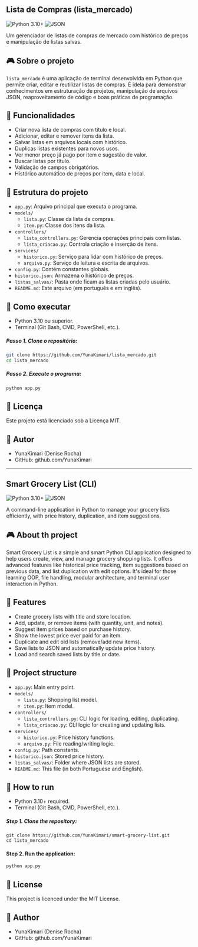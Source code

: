 ## Lista de Compras (lista_mercado) 
![Python 3.10+](https://img.shields.io/badge/Python-3.10%2B-blue?logo=python) ![JSON](https://img.shields.io/badge/JSON-Data%20Format-10a5d4?logo=json)

Um gerenciador de listas de compras de mercado com histórico de preços e manipulação de listas salvas.

## 🎮 Sobre o projeto
`lista_mercado` é uma aplicação de terminal desenvolvida em Python que permite criar, editar e reutilizar listas de compras. É idela para demonstrar conhecimentos em estruturação de projetos, manipulação de arquivos JSON,
reaproveitamento de código e boas práticas de programação.

## 🔧 Funcionalidades
- Criar nova lista de compras com título e local.
- Adicionar, editar e remover itens da lista.
- Salvar listas em arquivos locais com histórico.
- Duplicas listas existentes para novos usos.
- Ver menor preço já pago por item e sugestão de valor.
- Buscar listas por título.
- Validação de campos obrigatórios.
- Histórico automático de preços por item, data e local.

## 📁 Estrutura do projeto
- `app.py`: Arquivo principal que executa o programa.
- `models/`
  - `lista.py`: Classe da lista de compras.
  - `item.py`: Classe dos itens da lista.
- `controllers/`
  - `lista_controllers.py`: Gerencia operações principais com listas.
  - `lista_criacao.py`: Controla criação e inserção de itens.
- `services/`
  - `historico.py`: Serviço para lidar com histórico de preços.
  - `arquivo.py`: Serviço de leitura e escrita de arquivos.
- `config.py`: Contém constantes globais.
- `historico.json`: Armazena o histórico de preços.
- `listas_salvas/`: Pasta onde ficam as listas criadas pelo usuário.
- `README.md`: Este arquivo (em português e em inglês).

## 🚀 Como executar
- Python 3.10 ou superior.
- Terminal (Git Bash, CMD, PowerShell, etc.).

##### Passo 1. Clone o repositório:
```bash
git clone https://github.com/YunaKimari/lista_mercado.git
cd lista_mercado
```

##### Passo 2. Execute o programa:
```bash
python app.py
```

## 📄 Licença
Este projeto está licenciado sob a Licença MIT.

## 👤 Autor
- YunaKimari (Denise Rocha)
- GitHub: github.com/YunaKimari

---

## Smart Grocery List (CLI) 
![Python 3.10+](https://img.shields.io/badge/Python-3.10%2B-blue?logo=python) ![JSON](https://img.shields.io/badge/JSON-Data%20Format-10a5d4?logo=json)

A command-line application in Python to manage your grocery lists efficiently, with price history, duplication, and item suggestions.

## 🎮 About th project
Smart Grocery List is a simple and smart Python CLI application designed to help users create, view, and manage grocery shopping lists. It offers advanced features like historical price tracking, item suggestions based on
previous data, and list duplication with edit options. It's ideal for those learning OOP, file handling, modular architecture, and terminal user interaction in Python.

## 🔧 Features
- Create grocery lists with title and store location.
- Add, update, or remove items (with quantity, unit, and notes).
- Suggest item prices based on purchase history.
- Show the lowest price ever paid for an item.
- Duplicate and edit old lists (remove/add new items).
- Save lists to JSON and automatically update price history.
- Load and search saved lists by title or date.

## 📁 Project structure
- `app.py`: Main entry point.
- `models/`
  - `lista.py`: Shopping list model.
  - `item.py`: Item model.
- `controllers/`
  - `lista_controllers.py`: CLI logic for loading, editing, duplicating.
  - `lista_criacao.py`: CLI logic for creating and updating lists.
- `services/`
  - `historico.py`: Price history functions.
  - `arquivo.py`: File reading/writing logic.
- `config.py`: Path constants.
- `historico.json`: Stored price history.
- `listas_salvas/`: Folder where JSON lists are stored.
- `README.md`: This file (in both Portuguese and English).

## 🚀 How to run
- Python 3.10+ required.
- Terminal (Git Bash, CMD, PowerShell, etc.).

##### Step 1. Clone the repository:
```bach
git clone https://github.com/YunaKimari/smart-grocery-list.git
cd lista_mercado
```

#### Step 2. Run the application:
```bash
python app.py
```

## 📄 License
This project is licenced under the MIT License.

## 👤 Author
- YunaKimari (Denise Rocha)
- GitHub: github.com/YunaKimari
